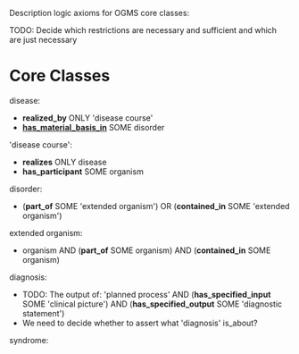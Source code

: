 Description logic axioms for OGMS core classes:

TODO: Decide which restrictions are necessary and sufficient and which are just necessary

# Core Classes #

disease:
  * **realized\_by** ONLY 'disease course'
  * **[has\_material\_basis\_in](http://code.google.com/p/bfo/issues/detail?id=13)** SOME disorder

'disease course':
  * **realizes** ONLY disease
  * **has\_participant** SOME organism

disorder:
  * (**part\_of** SOME 'extended organism') OR (**contained\_in** SOME 'extended organism')

extended organism:
  * organism AND (**part\_of** SOME organism) AND (**contained\_in** SOME organism)

diagnosis:
  * TODO: The output of: 'planned process' AND (**has\_specified\_input** SOME 'clinical picture') AND (**has\_specified\_output** SOME 'diagnostic statement')
  * We need to decide whether to assert what 'diagnosis' is\_about?

syndrome: